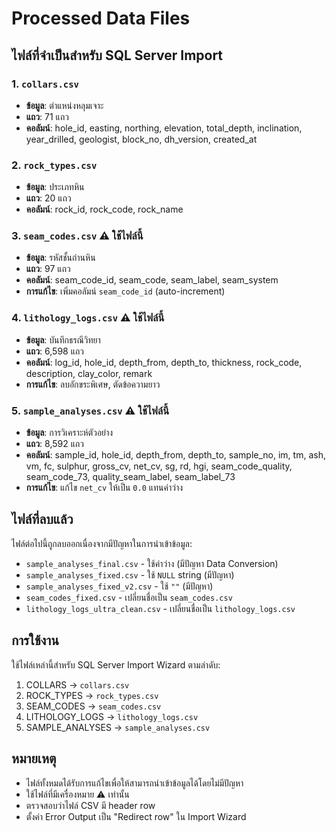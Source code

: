 # Processed Data Files

## ไฟล์ที่จำเป็นสำหรับ SQL Server Import

### 1. `collars.csv`
- **ข้อมูล**: ตำแหน่งหลุมเจาะ
- **แถว**: 71 แถว
- **คอลัมน์**: hole_id, easting, northing, elevation, total_depth, inclination, year_drilled, geologist, block_no, dh_version, created_at

### 2. `rock_types.csv`
- **ข้อมูล**: ประเภทหิน
- **แถว**: 20 แถว
- **คอลัมน์**: rock_id, rock_code, rock_name

### 3. `seam_codes.csv` ⚠️ **ใช้ไฟล์นี้**
- **ข้อมูล**: รหัสชั้นถ่านหิน
- **แถว**: 97 แถว
- **คอลัมน์**: seam_code_id, seam_code, seam_label, seam_system
- **การแก้ไข**: เพิ่มคอลัมน์ `seam_code_id` (auto-increment)

### 4. `lithology_logs.csv` ⚠️ **ใช้ไฟล์นี้**
- **ข้อมูล**: บันทึกธรณีวิทยา
- **แถว**: 6,598 แถว
- **คอลัมน์**: log_id, hole_id, depth_from, depth_to, thickness, rock_code, description, clay_color, remark
- **การแก้ไข**: ลบอักขระพิเศษ, ตัดข้อความยาว

### 5. `sample_analyses.csv` ⚠️ **ใช้ไฟล์นี้**
- **ข้อมูล**: การวิเคราะห์ตัวอย่าง
- **แถว**: 8,592 แถว
- **คอลัมน์**: sample_id, hole_id, depth_from, depth_to, sample_no, im, tm, ash, vm, fc, sulphur, gross_cv, net_cv, sg, rd, hgi, seam_code_quality, seam_code_73, quality_seam_label, seam_label_73
- **การแก้ไข**: แก้ไข `net_cv` ให้เป็น `0.0` แทนค่าว่าง

## ไฟล์ที่ลบแล้ว

ไฟล์ต่อไปนี้ถูกลบออกเนื่องจากมีปัญหาในการนำเข้าข้อมูล:

- `sample_analyses_final.csv` - ใช้ค่าว่าง (มีปัญหา Data Conversion)
- `sample_analyses_fixed.csv` - ใช้ `NULL` string (มีปัญหา)
- `sample_analyses_fixed_v2.csv` - ใช้ `""` (มีปัญหา)
- `seam_codes_fixed.csv` - เปลี่ยนชื่อเป็น `seam_codes.csv`
- `lithology_logs_ultra_clean.csv` - เปลี่ยนชื่อเป็น `lithology_logs.csv`

## การใช้งาน

ใช้ไฟล์เหล่านี้สำหรับ SQL Server Import Wizard ตามลำดับ:

1. COLLARS → `collars.csv`
2. ROCK_TYPES → `rock_types.csv`
3. SEAM_CODES → `seam_codes.csv`
4. LITHOLOGY_LOGS → `lithology_logs.csv`
5. SAMPLE_ANALYSES → `sample_analyses.csv`

## หมายเหตุ

- ไฟล์ทั้งหมดได้รับการแก้ไขเพื่อให้สามารถนำเข้าข้อมูลได้โดยไม่มีปัญหา
- ใช้ไฟล์ที่มีเครื่องหมาย ⚠️ เท่านั้น
- ตรวจสอบว่าไฟล์ CSV มี header row
- ตั้งค่า Error Output เป็น "Redirect row" ใน Import Wizard

